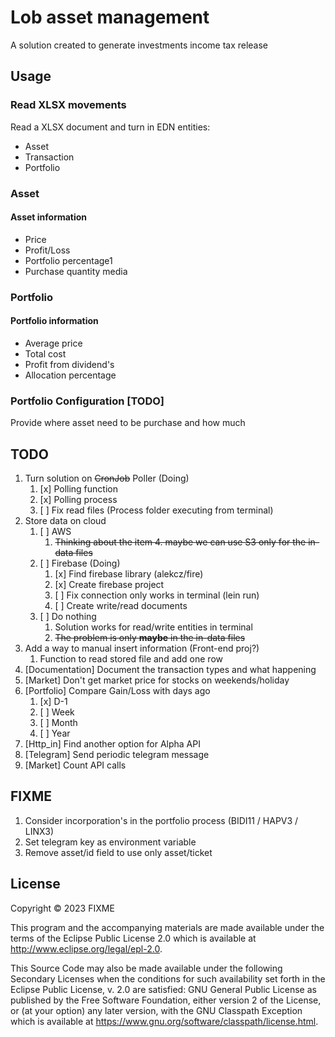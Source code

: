 # Lob asset management

A solution created to generate investments income tax release 

## Usage

### Read XLSX movements

Read a XLSX document and turn in EDN entities:

 - Asset
 - Transaction
 - Portfolio

### Asset
#### Asset information

- Price
- Profit/Loss
- Portfolio percentage1
- Purchase quantity media

### Portfolio
#### Portfolio information

- Average price
- Total cost
- Profit from dividend's
- Allocation percentage

### Portfolio Configuration [TODO]

Provide where asset need to be purchase and how much

## TODO

1. Turn solution on ~~CronJob~~ Poller (Doing)
   1. [x] Polling function
   2. [x] Polling process
   3. [ ] Fix read files (Process folder executing from terminal)
2. Store data on cloud
   1. [ ] AWS
      1. ~~Thinking about the item 4. maybe we can use S3 only for the in-data files~~
   2. [ ] Firebase (Doing)
      1. [x] Find firebase library (alekcz/fire)
      2. [x] Create firebase project 
      3. [ ] Fix connection only works in terminal (lein run)
      4. [ ] Create write/read documents
   3. [ ] Do nothing
      1. Solution works for read/write entities in terminal
      2. ~~The problem is only **maybe** in the in-data files~~
3. Add a way to manual insert information (Front-end proj?)
   1. Function to read stored file and add one row
4. [Documentation] Document the transaction types and what happening
5. [Market] Don't get market price for stocks on weekends/holiday
6. [Portfolio] Compare Gain/Loss with days ago
   1. [x] D-1
   2. [ ] Week
   3. [ ] Month
   4. [ ] Year
7. [Http_in] Find another option for Alpha API
8. [Telegram] Send periodic telegram message
9. [Market] Count API calls

## FIXME
1. Consider incorporation's in the portfolio process (BIDI11 / HAPV3 / LINX3)
4. Set telegram key as environment variable
3. Remove asset/id field to use only asset/ticket

## License

Copyright © 2023 FIXME

This program and the accompanying materials are made available under the
terms of the Eclipse Public License 2.0 which is available at
http://www.eclipse.org/legal/epl-2.0.

This Source Code may also be made available under the following Secondary
Licenses when the conditions for such availability set forth in the Eclipse
Public License, v. 2.0 are satisfied: GNU General Public License as published by
the Free Software Foundation, either version 2 of the License, or (at your
option) any later version, with the GNU Classpath Exception which is available
at https://www.gnu.org/software/classpath/license.html.
